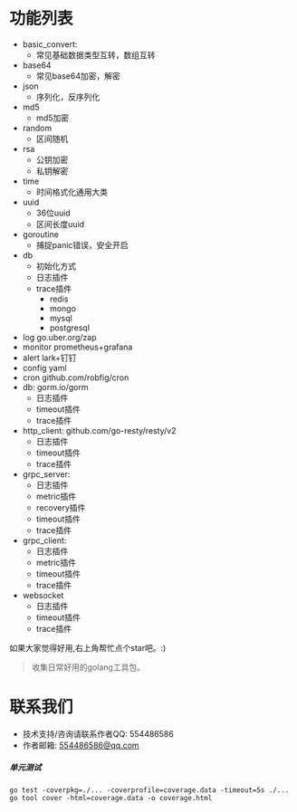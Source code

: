 # 功能列表

- basic_convert:
    - 常见基础数据类型互转，数组互转
- base64
    - 常见base64加密，解密
- json
    - 序列化，反序列化
- md5
    - md5加密
- random
    - 区间随机
- rsa
    - 公钥加密
    - 私钥解密
- time
    - 时间格式化通用大类
- uuid
    - 36位uuid
    - 区间长度uuid
- goroutine
    - 捕捉panic错误，安全开启
- db
    - 初始化方式
    - 日志插件
    - trace插件
        - redis
        - mongo
        - mysql
        - postgresql
- log go.uber.org/zap
- monitor prometheus+grafana
- alert lark+钉钉
- config yaml
- cron github.com/robfig/cron
- db: gorm.io/gorm
    - 日志插件
    - timeout插件
    - trace插件
- http_client: github.com/go-resty/resty/v2
    - 日志插件
    - timeout插件
    - trace插件
- grpc_server:
    - 日志插件
    - metric插件
    - recovery插件
    - timeout插件
    - trace插件
- grpc_client:
    - 日志插件
    - metric插件
    - timeout插件
    - trace插件
- websocket
    - 日志插件
    - timeout插件
    - trace插件

如果大家觉得好用,右上角帮忙点个star吧。:)
> 收集日常好用的golang工具包。

# 联系我们

- 技术支持/咨询请联系作者QQ: 554486586
- 作者邮箱: 554486586@qq.com

##### 单元测试

```
go test -coverpkg=./... -coverprofile=coverage.data -timeout=5s ./...
go tool cover -html=coverage.data -o coverage.html
````